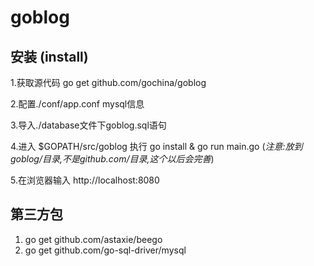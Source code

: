 # goblog
## 安装 (install)

1.获取源代码 go get github.com/gochina/goblog

2.配置./conf/app.conf mysql信息

3.导入./database文件下goblog.sql语句

4.进入 $GOPATH/src/goblog 执行 go install & go run main.go (_注意:放到goblog/目录,不是github.com/目录,这个以后会完善_)

5.在浏览器输入 http://localhost:8080

## 第三方包

1. go get github.com/astaxie/beego
2. go get github.com/go-sql-driver/mysql


